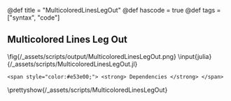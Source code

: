 @def title = "MulticoloredLinesLegOut"
@def hascode = true
@def tags = ["syntax", "code"]
## Multicolored Lines Leg Out

\fig{/_assets/scripts/output/MulticoloredLinesLegOut.png}
\input{julia}{/_assets/scripts/MulticoloredLinesLegOut.jl}
~~~
<span style="color:#e53e00;"> <strong> Dependencies </strong> </span>
~~~
\prettyshow{/_assets/scripts/MulticoloredLinesLegOut}
